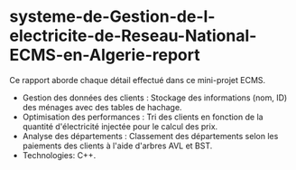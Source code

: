 # systeme-de-Gestion-de-l-electricite-de-Reseau-National-ECMS-en-Algerie-report
Ce rapport aborde chaque détail effectué dans ce mini-projet ECMS.

- Gestion des données des clients : Stockage des informations (nom, ID) des ménages avec des tables de hachage.
- Optimisation des performances : Tri des clients en fonction de la quantité d'électricité injectée pour le calcul des prix.
- Analyse des départements : Classement des départements selon les paiements des clients à l'aide d'arbres AVL et BST.
- Technologies: C++.
